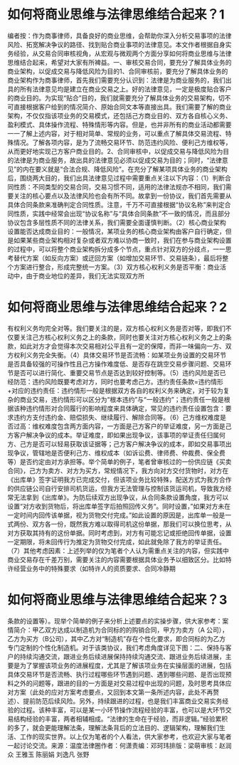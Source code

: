 # 如何将商业思维与法律思维结合起来？1

编者按：作为商事律师，具备良好的商业思维，会帮助你深入分析交易事项的法律风险、拓宽解决争议的路径、找到贴合商业事项的法律意见。本文作者根据自身实务经验，从交易合同审核视角，从宏观与微观两个方面分享如何将商业思维与法律思维结合起来，希望对大家有所裨益。一、审核交易合同，要充分了解具体业务的商业架构，以促成交易与降低风险为目的1、合同审核前，要充分了解具体业务的商业架构作为商事律师，首先我们需要充分认识到：法律是为商业服务的，我们出具的所有法律意见均是建立在商业交易之上。好的法律意见，一定是极度贴合客户的商业目的。为实现“贴合”目的，我们就需要充分了解具体业务的交易架构，切不可直接根据客户给到的情况简介、原始合同文本等直接出具。我们需要了解的商业架构，不仅仅指该项业务的交易模式，还包括己方商业目的、双方各自核心义务、盈利模式、具体操作流程、特殊情形等内容。但是，也并非所有的商业活动都需要一一了解上述内容，对于相对简单、常规的业务，可以重点了解具体交易流程、特殊情况。了解各项内容，是为了流畅交易环节、防范违约风险、便利己方维权等，从而更好地实现己方客户商业目的。2、合同审核中，以促成交易与降低风险为目的法律是为商业服务，故出具的法律意见必须以促成交易为目的；同时，“法律意见”的内在要义就是“合法合规、降低风险”。在充分了解某项具体业务的商业架构后，围绕两大目的，我们出具法律意见过程中需要重点关注以下内容：（1）判断合同性质：不同类型的交易合同，交易习惯不同，适用的法律法规亦不相同，我们需要关注的核心要点以及法律风险也会有所不同。故拿到一份协议，我们首先需要从具体合同条款来准确判定合同性质。注意，千万不可直接根据“协议名称”来判定合同性质，实践中经常会出现“协议名称”与“具体合同条款”不一致的情况，而且部分协议包含多层性质不同的法律关系，我们需要全面谨慎判断。（2）核心商业架构设置能否达成商业目的：一般情况，某项业务的核心商业架构由客户自行确定，但是如果某些商业架构相对复杂或者双方难以协商一致时，我们在参与商业架构设置的过程中，可以将整个商业架构拆分成多个节点，重点针对双方的分歧点，一一思考替代方案（如反向方案）或迂回方案（如增加交易环节、交易链条），最后将整个方案进行整合，形成完整统一方案。（3）双方核心权利义务是否平衡：商业活动中，由于商业地位的差异，我们无法实现双方所

# 如何将商业思维与法律思维结合起来？2

有权利义务均完全对等。我们要关注的是，双方核心权利义务是否对等，即我们不仅要关注己方核心权利义务之上的条款，同时也要关注对方核心权利义务之上的条款，如此对方才会觉得本次交易相对公平且有一定的保障，而非一味偏向一方、双方权利义务完全失衡。（4）具体交易环节是否流畅：如某项业务设置的交易环节是否具备较强的可操作性且己方操作难度低、是否存在跳空交易步骤问题、交易环节是否可以进行简化、重要交易节点是否达到较好控制等。（5）违约风险是否已经防范：违约风险既要考虑对方，同时也要考虑己方。违约责任条款=违约情形+对应的违约责任：违约情形一般是根据双方各自的权利义务来确定，对于较为复杂的商业交易，违约情形可以区分为“根本违约”与“一般违约”；违约责任一般是根据该种违约情形对合同履行的影响程度来具体确定，常见的违约责任设置包含：要求违约方支付违约金、赔偿损失、继续履行、解除合同等。（6）己方维权难度是否过高：维权难度包含两方面内容，一方面是己方客户的举证难度，另一方面是己方客户解决争议的成本。举证难度，即如果出现争议，该事项的举证责任归属何方、己方是否可以轻易获取该证据等；己方客户解决争议的成本，即如交易事项出现争议，管辖地是否便利己方、维权成本（如诉讼费、律师费、仲裁费、保全费等）是否约定由对方承担等。举个简单的例子，笔者曾审核过的一份供应链《买卖合同》，己方为卖方、对方为买方，常规情况下，我方向对方交付货物时，对方在《出库单》签字证明我方已完成交付，但该项业务比较特殊，配送方式为我方合作的供应链公司自行安排司机货运，但我方无法管理与控制该货运司机，导致我方经常无法拿到《出库单》。为防后续双方出现争议，从合同条款设置角度，我方可以设置“对方收到货物后，将出库单签字后拍照回传义务“。同时设置，”如果对方未在一定时间内回传该单据，视为货物交付完成。”如此设置的原因是，出库单一般是一式两份、双方各一份，既然我方难以取得司机这份单据，那我们可以换位思考，从对方获取其持有的这份单据。同时考虑到，对方有可能忘记或拒绝回传单据，设置一定期限，将未回传行为推定为货物交付完成，如此就免除了我方的举证责任。（7）其他考虑因素：上述列举的仅为笔者个人认为需重点关注的内容，但实践中商业交易存在千差万别，需要关注的内容需要根据具体业务予以细致区分。比如特许经营业务中的特殊要求（如特许人的资质要求、合同冷静期

# 如何将商业思维与法律思维结合起来？3

条款的设置等）。现举个简单的例子来分析上述要点的实操步骤，供大家参考：案情简介：甲乙双方达成以制造机为合同标的的购销合同，甲方为卖方（A 公司），乙方为买方（B公司），其中乙方对“制造机”存在个性化要求，即合同标的为乙方专门定制的个性化制造机。对于该类协议，我们考虑角度详见下图：二、保持与客户的持续沟通交流，跟进业务后续进展保持持续沟通交流、跟进业务后续进展，主要是为了掌握该项业务的进展程度，尤其是了解该项业务在实操层面的进展，包括具体交易环节是否流畅、执行过程哪些环节遇到问题、遇到哪些问题、是否出现预料之外的问题等，跟进的目的一方面是对交易过程中出现的问题，及时思考具体应对方案（此处的应对方案考虑要点，又回到本文第一条所述内容，此处不再赘述）、提前防范后续风险。另外，持续跟进的过程，也是我们丰富商业交易实务经验的过程。该种丰富，可以是某一小环节操作流程经验的丰富，也可以是大环节交易结构经验的丰富，两者相辅相成。“法律的生命在于经验，而非逻辑。”经验累积的多了，就会更能理解法条，理解法条背后的立法目的、逻辑架构，理解我们生活、工作的现实世界。以上仅为笔者的个人看法，供大家参考，也欢迎大家与笔者一起讨论交流。来源：温度法律圈作者：何潇责编：邓珂玮排版：梁萌审核：赵润众 王雅玉 陈丽娟 刘逸凡 张野


